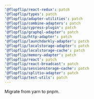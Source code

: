 ```yaml
---
'@flopflip/react-redux': patch
'@flopflip/types': patch
'@flopflip/adapter-utilities': patch
'@flopflip/combine-adapters': patch
'@flopflip/cypress-plugin': patch
'@flopflip/graphql-adapter': patch
'@flopflip/http-adapter': patch
'@flopflip/launchdarkly-adapter': patch
'@flopflip/localstorage-adapter': patch
'@flopflip/localstorage-cache': patch
'@flopflip/memory-adapter': patch
'@flopflip/react': patch
'@flopflip/react-broadcast': patch
'@flopflip/sessionstorage-cache': patch
'@flopflip/splitio-adapter': patch
'@flopflip/test-utils': patch
---
```


Migrate from yarn to pnpm.
